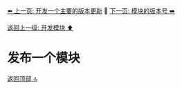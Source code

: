 [⬅️ 上一页: 开发一个主要的版本更新](开发一个主要的版本更新) 🚦 [下一页: 模块的版本号 ➡️](模块的版本号)

[返回上一级: 开发模块 ⬆️](../开发模块)

# 发布一个模块

[返回顶部 🔝](#发布一个模块)